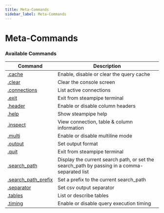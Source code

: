 ```yaml
---
title: Meta-Commands
sidebar_label: Meta-Commands
---
```




# Meta-Commands

### Available Commands

| Command | Description
|-|-
| [.cache](reference/dot-commands/cache)               | Enable, disable or clear the query cache
| [.clear](reference/dot-commands/clear)               | Clear the console screen
| [.connections](reference/dot-commands/connections)   | List active connections
| [.exit](reference/dot-commands/exit)                 | Exit from steampipe terminal    
| [.header](reference/dot-commands/header)             | Enable or disable column headers
| [.help](reference/dot-commands/help)                 |  Show steampipe help  
| [.inspect](reference/dot-commands/inspect)           | View connection, table & column information
| [.multi](reference/dot-commands/multi)               | Enable or disable multiline mode               
| [.output](reference/dot-commands/output)             | Set output format
| [.quit](reference/dot-commands/quit)                 | Exit from steampipe terminal
| [.search_path](reference/dot-commands/search_path)   | Display the current search path, or set the search_path by passing in a comma-separated list  
| [.search_path_prefix](reference/dot-commands/search_path_prefix) | Set a prefix to the current search_path   
| [.separator](reference/dot-commands/separator)       | Set csv output separator 
| [.tables](reference/dot-commands/tables)             | List or describe tables 
| [.timing](reference/dot-commands/timing)             | Enable or disable query execution timing
